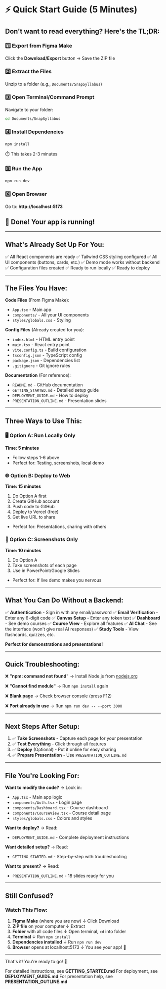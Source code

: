 # ⚡ Quick Start Guide (5 Minutes)

## Don't want to read everything? Here's the TL;DR:

### 1️⃣ Export from Figma Make
Click the **Download/Export** button → Save the ZIP file

### 2️⃣ Extract the Files
Unzip to a folder (e.g., `Documents/SnapSyllabus`)

### 3️⃣ Open Terminal/Command Prompt
Navigate to your folder:
```bash
cd Documents/SnapSyllabus
```

### 4️⃣ Install Dependencies
```bash
npm install
```
⏱️ This takes 2-3 minutes

### 5️⃣ Run the App
```bash
npm run dev
```

### 6️⃣ Open Browser
Go to: **http://localhost:5173**

## 🎉 Done! Your app is running!

---

## What's Already Set Up For You:

✅ All React components are ready
✅ Tailwind CSS styling configured
✅ All UI components (buttons, cards, etc.)
✅ Demo mode works without backend
✅ Configuration files created
✅ Ready to run locally
✅ Ready to deploy

---

## The Files You Have:

**Code Files** (From Figma Make):
- `App.tsx` - Main app
- `components/` - All your UI components
- `styles/globals.css` - Styling

**Config Files** (Already created for you):
- `index.html` - HTML entry point
- `main.tsx` - React entry point
- `vite.config.ts` - Build configuration
- `tsconfig.json` - TypeScript config
- `package.json` - Dependencies list
- `.gitignore` - Git ignore rules

**Documentation** (For reference):
- `README.md` - GitHub documentation
- `GETTING_STARTED.md` - Detailed setup guide
- `DEPLOYMENT_GUIDE.md` - How to deploy
- `PRESENTATION_OUTLINE.md` - Presentation slides

---

## Three Ways to Use This:

### 🖥️ Option A: Run Locally Only
**Time: 5 minutes**
- Follow steps 1-6 above
- Perfect for: Testing, screenshots, local demo

### 🌐 Option B: Deploy to Web  
**Time: 15 minutes**
1. Do Option A first
2. Create GitHub account
3. Push code to GitHub
4. Deploy to Vercel (free)
5. Get live URL to share
- Perfect for: Presentations, sharing with others

### 📸 Option C: Screenshots Only
**Time: 10 minutes**
1. Do Option A
2. Take screenshots of each page
3. Use in PowerPoint/Google Slides
- Perfect for: If live demo makes you nervous

---

## What You Can Do Without a Backend:

✅ **Authentication** - Sign in with any email/password
✅ **Email Verification** - Enter any 6-digit code
✅ **Canvas Setup** - Enter any token text
✅ **Dashboard** - See demo courses
✅ **Course View** - Explore all features
✅ **AI Chat** - See the interface (won't give real AI responses)
✅ **Study Tools** - View flashcards, quizzes, etc.

**Perfect for demonstrations and presentations!**

---

## Quick Troubleshooting:

❌ **"npm: command not found"**
→ Install Node.js from [nodejs.org](https://nodejs.org)

❌ **"Cannot find module"**
→ Run `npm install` again

❌ **Blank page**
→ Check browser console (press F12)

❌ **Port already in use**
→ Run `npm run dev -- --port 3000`

---

## Next Steps After Setup:

1. ✅ **Take Screenshots** - Capture each page for your presentation
2. ✅ **Test Everything** - Click through all features
3. ✅ **Deploy** (Optional) - Put it online for easy sharing
4. ✅ **Prepare Presentation** - Use `PRESENTATION_OUTLINE.md`

---

## File You're Looking For:

**Want to modify the code?** → Look in:
- `App.tsx` - Main app logic
- `components/Auth.tsx` - Login page
- `components/Dashboard.tsx` - Course dashboard
- `components/CourseView.tsx` - Course detail page
- `styles/globals.css` - Colors and styles

**Want to deploy?** → Read:
- `DEPLOYMENT_GUIDE.md` - Complete deployment instructions

**Want detailed setup?** → Read:
- `GETTING_STARTED.md` - Step-by-step with troubleshooting

**Want to present?** → Read:
- `PRESENTATION_OUTLINE.md` - 18 slides ready for you

---

## Still Confused?

### Watch This Flow:

1. **Figma Make** (where you are now)
   ↓ Click Download
2. **ZIP file** on your computer
   ↓ Extract
3. **Folder** with all code files
   ↓ Open terminal, `cd` into folder
4. **Terminal** 
   ↓ Run `npm install`
5. **Dependencies installed**
   ↓ Run `npm run dev`
6. **Browser** opens at localhost:5173
   ↓ You see your app! 🎉

---

That's it! You're ready to go! 🚀

For detailed instructions, see **GETTING_STARTED.md**
For deployment, see **DEPLOYMENT_GUIDE.md**
For presentation help, see **PRESENTATION_OUTLINE.md**
